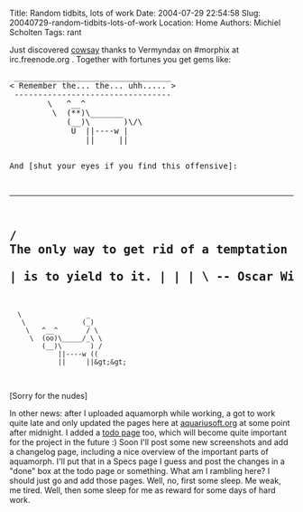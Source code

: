 Title: Random tidbits, lots of work
Date: 2004-07-29 22:54:58
Slug: 20040729-random-tidbits-lots-of-work
Location: Home
Authors: Michiel Scholten
Tags: rant

<p>Just discovered <a href="http://linuxgazette.net/issue67/orr.html">cowsay</a> thanks to Vermyndax on #morphix at irc.freenode.org . Together with fortunes you get gems like:</p>
<pre>
 _________________________________ 
&lt; Remember the... the... uhh..... &gt;
 --------------------------------- 
        \   ^__^
         \  (**)\_______
            (__)\       )\/\
             U  ||----w |
                ||     ||


And [shut your eyes if you find this offensive]:

 _________________________________________
/ The only way to get rid of a temptation \
| is to yield to it.                      |
|                                         |
\ -- Oscar Wilde                          /
 -----------------------------------------
      \                _
       \              (_)
        \   ^__^       / \
         \  (oo)\_____/_\ \
            (__)\       ) /
                ||----w ((
                ||     ||&gt;&gt;
</pre>
<p>[Sorry for the nudes]</p>

<p>In other news: after I uploaded aquamorph while working, a got to work quite late and only updated the pages here at <a href="/">aquariusoft.org</a> at some point after midnight. I added a <a href="/?section=linux&amp;page=aquamorph_todo">todo page</a> too, which will become quite important for the project in the future :) Soon I'll post some new screenshots and add a changelog page, including a nice overview of the important parts of aquamorph. I'll put that in a Specs page I guess and post the changes in a "done" box at the todo page or something. What am I rambling here? I should just go and add those pages. Well, no, first some sleep. Me weak, me tired. Well, then some sleep for me as reward for some days of hard work.</p>